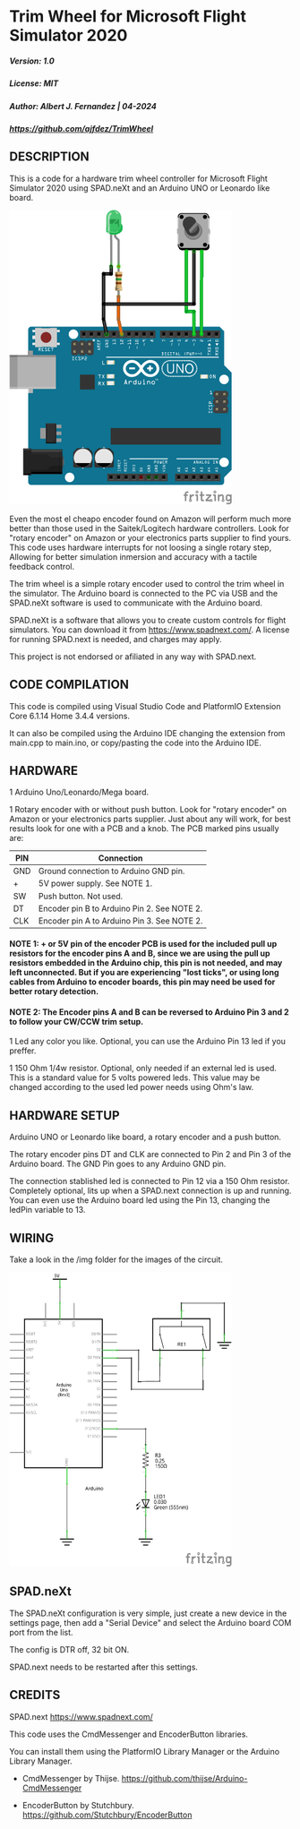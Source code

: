 # Trim Wheel for Microsoft Flight Simulator 2020

##### Version: 1.0
##### License: MIT
##### Author: Albert J. Fernandez | 04-2024
##### https://github.com/ajfdez/TrimWheel


## DESCRIPTION

This is a code for a hardware trim wheel controller for Microsoft Flight Simulator 2020 using SPAD.neXt and an Arduino UNO or Leonardo like board.

<img src="https://github.com/ajfdez/TrimWheel/blob/main/img/TrimWheel-BOD.png" width="397" height="526">



Even the most el cheapo encoder found on Amazon will perform much more better than those used in the Saitek/Logitech hardware controllers. 
Look for "rotary encoder" on Amazon or your electronics parts supplier to find yours.
This code uses hardware interrupts for not loosing a single rotary step, Allowing for better simulation inmersion and accuracy with a tactile feedback control.

The trim wheel is a simple rotary encoder used to control the trim wheel in the simulator. 
The Arduino board is connected to the PC via USB and the SPAD.neXt software is used to communicate with the Arduino board.

SPAD.neXt is a software that allows you to create custom controls for flight simulators. You can download it from https://www.spadnext.com/. 
A license for running SPAD.next is needed, and charges may apply.

This project is not endorsed or afiliated in any way with SPAD.next.


## CODE COMPILATION          

This code is compiled using Visual Studio Code and PlatformIO Extension Core 6.1.14 Home 3.4.4 versions.

It can also be compiled using the Arduino IDE changing the extension from main.cpp to main.ino, or copy/pasting the code into the Arduino IDE.


## HARDWARE

1   Arduino Uno/Leonardo/Mega board.

1   Rotary encoder with or without push button. Look for "rotary encoder" on Amazon or your electronics parts supplier. 
    Just about any will work, for best results look for one with a PCB and a knob. The PCB marked pins usually are:

|   PIN    | Connection                                                 |
|----------|------------------------------------------------------------|
|    GND   | Ground connection to Arduino GND pin.                      |
|     +    | 5V power supply. See NOTE 1.                               |
|    SW    | Push button. Not used.     |
|    DT    | Encoder pin B to Arduino Pin 2. See NOTE 2.                |
|    CLK   | Encoder pin A to Arduino Pin 3. See NOTE 2.                |

#### NOTE 1: + or 5V pin of the encoder PCB is used for the included pull up resistors for the encoder pins A and B, since we are using the pull up resistors embedded in the Arduino chip, this pin is not needed, and may left unconnected. But if you are experiencing "lost ticks", or using long cables from Arduino to encoder boards, this pin may need be used for better rotary detection.

#### NOTE 2: The Encoder pins A and B can be reversed to Arduino Pin 3 and 2 to follow your CW/CCW trim setup.

1   Led any color you like. Optional, you can use the Arduino Pin 13 led if you preffer.

1   150 Ohm 1/4w resistor. Optional, only needed if an external led is used. 
    This is a standard value for 5 volts powered leds. This value may be changed according to the used led power needs using Ohm's law.


## HARDWARE SETUP          

Arduino UNO or Leonardo like board, a rotary encoder and a push button.

The rotary encoder pins DT and CLK are connected to Pin 2 and Pin 3 of the Arduino board. The GND Pin goes to any Arduino GND pin.

The connection stablished led is connected to Pin 12 via a 150 Ohm resistor. 
Completely optional, lits up when a SPAD.next connection is up and running. You can even use the Arduino board led using the Pin 13, changing the ledPin variable to 13.


## WIRING

Take a look in the /img folder for the images of the circuit.

<img src="https://github.com/ajfdez/TrimWheel/blob/main/img/TrimWheel-SCH.png" width="397" height="526">

## SPAD.neXt

The SPAD.neXt configuration is very simple, just create a new device in the settings page, then add a "Serial Device" and select the Arduino board COM port from the list.

The config is DTR off, 32 bit ON. 

SPAD.next needs to be restarted after this settings.


## CREDITS

SPAD.next  https://www.spadnext.com/

This code uses the CmdMessenger and EncoderButton libraries.

You can install them using the PlatformIO Library Manager or the Arduino Library Manager.
                                  
- CmdMessenger by Thijse. https://github.com/thijse/Arduino-CmdMessenger
                  
- EncoderButton by Stutchbury. https://github.com/Stutchbury/EncoderButton

